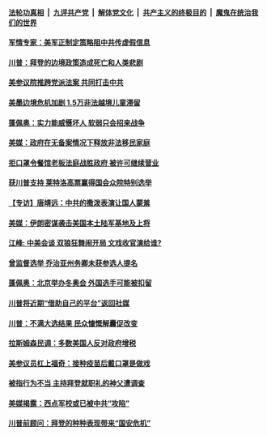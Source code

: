 

####  [法轮功真相](../../../../basic/blob/master/README.md?t=03230101) &nbsp;|&nbsp; [九评共产党](../../../../9ping.md/blob/master/README.md?t=03230101) &nbsp;|&nbsp; [解体党文化](../../../../jtdwh.md/blob/master/README.md?t=03230101)  &nbsp;|&nbsp; [共产主义的终极目的](../../../../gczydzjmd.md/blob/master/README.md?t=03230101) &nbsp;|&nbsp; [魔鬼在统治我们的世界](../../../../mgztzwmdsj.md/blob/master/README.md?t=03230101) 

#### [军情专家：美军正制定策略阻中共传虚假信息](../pages/soh6/486905.md?t=03230101) 
#### [川普：拜登的边境政策造成死亡和人类悲剧](../pages/soh6/486869.md?t=03230101) 
#### [美参议院推跨党派法案 共同打击中共 ](../pages/soh6/486872.md?t=03230101) 
#### [美墨边境危机加剧 1.5万非法越境儿童滞留](../pages/soh6/486746.md?t=03230101) 
#### [蓬佩奥：实力能威慑坏人 软弱只会招来战争](../pages/soh6/486659.md?t=03230101) 
#### [美媒：政府在无备案情况下释放非法移民家庭](../pages/soh6/486653.md?t=03230101) 
#### [拒口罩令餐馆老板法庭战胜政府 被许可继续营业](../pages/soh6/486644.md?t=03230101) 
#### [获川普支持 莱特洛高票赢得国会众院特别选举](../pages/soh6/486635.md?t=03230101) 
#### [【专访】唐靖远：中共的撒泼表演让国人蒙羞](../pages/soh6/486629.md?t=03230101) 
#### [美媒：伊朗密谋袭击美国本土陆军基地及上将](../pages/soh6/486626.md?t=03230101) 
#### [江峰: 中美会谈 双狼狂舞闹开局 文戏收官演给谁?](../pages/soh6/486638.md?t=03230101) 
#### [曾监督选举 乔治亚州务卿未获参选人提名](../pages/soh6/486611.md?t=03230101) 
#### [蓬佩奥：北京举办冬奥会 外国选手可能被扣留](../pages/soh6/486605.md?t=03230101) 
#### [川普将近期“借助自己的平台”返回社媒 ](../pages/soh6/486599.md?t=03230101) 
#### [川普：不满大选结果 民众慷慨解囊促改变 ](../pages/soh6/486467.md?t=03230101) 
#### [拉斯姆森民调：多数美国人反对政府增税](../pages/soh6/486425.md?t=03230101) 
#### [美参议员杠上福奇：接种疫苗后戴口罩是做戏](../pages/soh6/486392.md?t=03230101) 
#### [被指行为不当 主持拜登就职礼的神父遭调查](../pages/soh6/486428.md?t=03230101) 
#### [美媒揭露：西点军校或已被中共“攻陷”](../pages/soh6/486413.md?t=03230101) 
#### [川普前顾问：拜登的种种表现带来“国安危机”](../pages/soh6/486386.md?t=03230101) 
